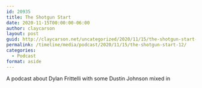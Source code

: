 ```yaml
---
id: 20935
title: The Shotgun Start
date: 2020-11-15T00:00:00-06:00
author: claycarson
layout: post
guid: http://claycarson.net/uncategorized/2020/11/15/the-shotgun-start-12/
permalink: /timeline/media/podcast/2020/11/15/the-shotgun-start-12/
categories:
  - Podcast
format: aside
---
```

<div class="media-details">A podcast about Dylan Frittelli with some Dustin Johnson mixed in</div>

<div class="media-creator"></div>

<div class="media-rating"></div>